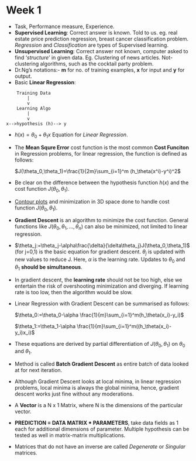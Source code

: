 # Week 1

- Task, Performance measure, Experience.
- **Supervised Learning**: Correct answer is known. Told to us. eg. real estate price prediction regression, breast cancer classification problem. *Regression* and *Classification* are types of Supervised learning. 
- **Unsupervised Learning**: Correct answer not known, computer asked to find ‘*structure*’ in given data. Eg. Clustering of news articles. Not-clustering algorithms, such as the cocktail party problem. 
- Dr.Ng’s notations:- **m** for no. of training examples, **x** for input and **y** for output.
- Basic **Linear Regression**:
```
    Training Data
        |
        v
    Learning Algo
        |
        v
x-->hypothesis (h)--> y
```
- $h(x)=\theta_0+\theta_1x$
Equation for *Linear Regression*.

- The **Mean Squre Error** cost function is the most common **Cost Funciton** in Regression problems, for linear regression, the function is defined as follows:

    $J(\theta_0,\theta_1)=\frac{1}{2m}\sum_{i=1}^m (h_\theta(x^i)-y^i)^2$

- Be clear on the difference between the hypothesis function $h(x)$ and the cost function $J(\theta_0, \theta_1)$.
- [Contour plots](https://en.wikipedia.org/wiki/Contour_line) and minimization in 3D space done to handle cost function $J(\theta_0, \theta_1)$.
  
- **Gradient Descent** is an algorithm to minimize the cost function. General functions like $J(\theta_0,\theta_1,...,\theta_n)$ can also be minimized, not limited to linear regression.
- $\theta_j:=\theta_j-\alpha\frac{\delta}{\delta\theta_j}J(\theta_0,\theta_1)$ (for j=0,1)
is the basic equation for gradient descent. $\theta_j$ is updated with new values to reduce J. Here, $\alpha$ is the learning rate. Updates to $\theta_0$ and $\theta_1$ **should be simultaneous**. 
- In gradient descent, the **learning rate** should not be too high, else we entertain the risk of overshooting minimization and diverging. If learning rate is too low, then the algorithm would be slow.
- Linear Regression with Gradient Descent can be summarised as follows:  
  
  $\theta_0:=\theta_0-\alpha \frac{1}{m}\sum_{i=1}^m(h_\theta(x_i)-y_i)$  
  
  $\theta_1:=\theta_1-\alpha \frac{1}{m}\sum_{i=1}^m((h_\theta(x_i)-y_i)x_i)$

- These equations are derived by partial differentiation of $J(\theta_0,\theta_1)$ on $\theta_0$ and $\theta_1$.
- Method is called **Batch Gradient Descent** as entire batch of data looked at for next iteration.
- Although Gradient Descent looks at local minima, in linear regression problems, local minima is always the global minima, hence, gradient descent works just fine without any moderations.
- A **Vector** is a N x 1 Matrix, where N is the dimensions of the particular vector.
- **PREDICTION = DATA MATRIX * PARAMETERS**, take data fields as 1 each for additional dimensions of parameter. Multiple hypothesis can be tested as well in matrix-matrix multiplications.
- Matrices that do not have an inverse are called *Degenerate* or *Singular* matrices.

